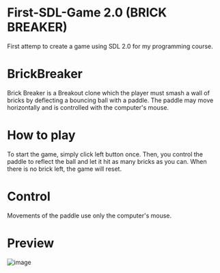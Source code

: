 # First-SDL-Game 2.0 (BRICK BREAKER)
First attemp to create a game using SDL 2.0 for my programming course.

  # BrickBreaker
  Brick Breaker is a Breakout clone which the player must smash a wall of bricks by deflecting a bouncing ball with a paddle. The paddle may move horizontally and is controlled with the computer's mouse.
  # How to play
  To start the game, simply click left button once. Then, you control the paddle to reflect the ball and let it hit as many bricks as you can. When there is no brick left, the game will reset.
  # Control 
  Movements of the paddle use only the computer's mouse.
  # Preview
  

  ![image](https://user-images.githubusercontent.com/123967452/230777708-9155c383-541c-4cdc-b568-e88aff50516e.png)

